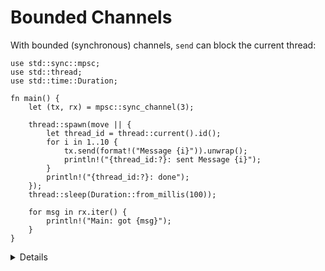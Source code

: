 # Bounded Channels

With bounded (synchronous) channels, `send` can block the current thread:

```rust,editable
use std::sync::mpsc;
use std::thread;
use std::time::Duration;

fn main() {
    let (tx, rx) = mpsc::sync_channel(3);

    thread::spawn(move || {
        let thread_id = thread::current().id();
        for i in 1..10 {
            tx.send(format!("Message {i}")).unwrap();
            println!("{thread_id:?}: sent Message {i}");
        }
        println!("{thread_id:?}: done");
    });
    thread::sleep(Duration::from_millis(100));

    for msg in rx.iter() {
        println!("Main: got {msg}");
    }
}
```

<details>

- Calling `send` will block the current thread until there is space in the
  channel for the new message. The thread can be blocked indefinitely if there
  is nobody who reads from the channel.
- A call to `send` will abort with an error (that is why it returns `Result`) if
  the channel is closed. A channel is closed when the receiver is dropped.
- A bounded channel with a size of zero is called a "rendezvous channel". Every
  send will block the current thread until another thread calls `read`.

</details>
